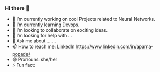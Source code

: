 ### Hi there 👋

- 🔭 I’m currently working on cool Projects related to Neural Networks.
- 🌱 I’m currently learning Devops.
- 👯 I’m looking to collaborate on exciting ideas.
- 🤔 I’m looking for help with ...
- 💬 Ask me about .......
- 📫 How to reach me: LinkedIn https://www.linkedin.com/in/aparna-popade/
- 😄 Pronouns: she/her
- ⚡ Fun fact: 

